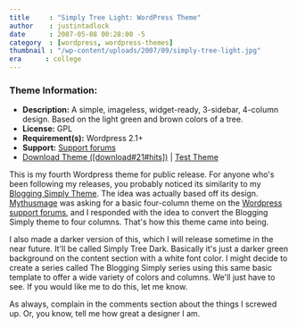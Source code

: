 ```yaml
---
title     : "Simply Tree Light: WordPress Theme"
author    : justintadlock
date      : 2007-05-08 00:28:00 -5
category  : [wordpress, wordpress-themes]
thumbnail : "/wp-content/uploads/2007/09/simply-tree-light.jpg"
era      : college
---
```


<h3>Theme Information:</h3>

<ul>
<li><strong>Description:</strong> A simple, imageless, widget-ready, 3-sidebar, 4-column design.  Based on the light green and brown colors of a tree.</li>
<li><strong>License:</strong> GPL</li>
<li><strong>Requirement(s):</strong> Wordpress 2.1+</li>
<li><strong>Support:</strong> <a href="http://justintadlock.com/forums" title="Forums"> Support forums</a></li>
<li><a href="http://justintadlock.com/downloads/simply-tree-light.zip" title="Download Simply Tree Light Wordpress Theme">Download Theme ([download#21#hits])</a> | <a href="http://justintadlock.com/wordpress-themes/index.php?wptheme=Simply+Tree+Light" title="Test Simply Tree Light Wordpress Theme" rel="external"> Test Theme</a></li>
</ul>

This is my fourth Wordpress theme for public release.  For anyone who's been following my releases, you probably noticed its similarity to my <a href="http://justintadlock.com/archives/2007/04/15/blogging-simply-wordpress-theme" title="Blogging Simply Wordpress Theme"> Blogging Simply Theme</a>.  The idea was actually based off its design.  <a href="http://www.mythusmageopines.com/wp" title="Mythusmage's Website"> Mythusmage</a> was asking for a basic four-column theme on the <a href="http://wordpress.org/support" title="Wordpress Support Forums"> Wordpress support forums</a>, and I responded with the idea to convert the Blogging Simply theme to four columns.  That's how this theme came into being.

I also made a darker version of this, which I will release sometime in the near future.  It'll be called Simply Tree Dark.  Basically it's just a darker green background on the content section with a white font color.  I might decide to create a series called The Blogging Simply series using this same basic template to offer a wide variety of colors and columns.  We'll just have to see.  If you would like me to do this, let me know.

As always, complain in the comments section about the things I screwed up.  Or, you know, tell me how great a designer I am.
